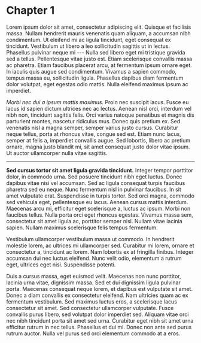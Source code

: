 # Chapter 1

Lorem ipsum dolor sit amet, consectetur adipiscing elit. Quisque et facilisis massa. Nullam hendrerit mauris venenatis quam aliquam, a accumsan nibh condimentum. Ut eleifend mi ac ligula tincidunt, eget consequat ex tincidunt. Vestibulum ut libero a leo sollicitudin sagittis ut in lectus. Phasellus pulvinar neque mi --- Nulla sed libero eget mi tristique gravida sed a tellus. Pellentesque vitae justo est. Etiam scelerisque convallis massa ac pharetra. Etiam faucibus placerat arcu, at fermentum ipsum ornare eget. In iaculis quis augue sed condimentum. Vivamus a sapien commodo, tempus massa eu, sollicitudin ligula. Phasellus dapibus diam fermentum dolor volutpat, eget egestas odio mattis. Nulla eleifend maximus ipsum ac imperdiet.

*Morbi nec dui a ipsum mattis maximus.* Proin nec suscipit lacus. Fusce eu lacus id sapien dictum ultrices nec ac lectus. Aenean nisl orci, interdum vel nibh non, tincidunt sagittis felis. Orci varius natoque penatibus et magnis dis parturient montes, nascetur ridiculus mus. Donec quis pretium ex. Sed venenatis nisl a magna semper, semper varius justo cursus. Curabitur neque tellus, porta at rhoncus vitae, congue sed est. Etiam nunc lacus, semper at felis a, imperdiet convallis augue. Sed lobortis, libero ac pretium ornare, magna justo blandit mi, sit amet consequat justo dolor vitae ipsum. Ut auctor ullamcorper nulla vitae sagittis.

---

**Sed cursus tortor sit amet ligula gravida tincidunt.** Integer tempor porttitor dolor, in commodo urna. Sed posuere tincidunt nibh eget luctus. Donec dapibus vitae nisi vel accumsan. Sed ac ligula consequat turpis faucibus pharetra sed eu neque. Nunc fermentum nisl in pulvinar faucibus. In sit amet vulputate erat. Suspendisse in turpis tortor. Sed orci magna, commodo sed vehicula eget, pellentesque eu lacus. Aenean cursus mattis interdum. Maecenas arcu mi, efficitur eget scelerisque a, luctus ac ipsum. Morbi non faucibus tellus. Nulla porta orci eget rhoncus egestas. Vivamus massa sem, consectetur sit amet ligula ac, porttitor semper nisl. Nullam vitae lacinia sapien. Nullam maximus scelerisque felis tempus fermentum.

Vestibulum ullamcorper vestibulum massa ut commodo. In hendrerit molestie lorem, ac ultrices mi ullamcorper sed. Curabitur mi lorem, ornare et consectetur a, tincidunt ac lorem. Nam lobortis ex at fringilla finibus. Integer accumsan dui nec luctus eleifend. Nunc velit odio, elementum a rutrum eget, ultrices eget nisi. Suspendisse potenti.

Duis a cursus massa, eget euismod velit. Maecenas non nunc porttitor, lacinia urna vitae, dignissim massa. Sed et dui dignissim ligula pulvinar porta. Maecenas consequat neque lorem, et dapibus est vulputate sit amet. Donec a diam convallis ex consectetur eleifend. Nam ultricies quam ac ex fermentum vestibulum. Sed maximus luctus eros, a scelerisque lacus consectetur sit amet. Sed consectetur ullamcorper vulputate. Fusce convallis purus libero, sed volutpat dolor imperdiet sed. Aliquam vitae orci nec nibh tincidunt porta sit amet sed urna. Curabitur eget nibh sit amet urna efficitur rutrum in nec tellus. Phasellus et dui mi. Donec non ante sed purus rutrum auctor. Nulla vel purus sed orci elementum commodo at a eros.